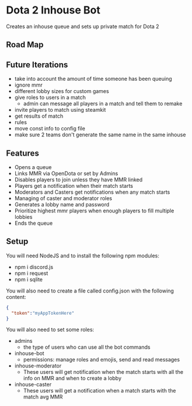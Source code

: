 # Dota 2 Inhouse Bot
Creates an inhouse queue and sets up private match for Dota 2

## Road Map


## Future Iterations
* take into account the amount of time someone has been queuing
* ignore mmr
* different lobby sizes for custom games
* give roles to users in a match
  * admin can message all players in a match and tell them to remake
* invite players to match using steamkit
* get results of match
* rules
* move const info to config file
* make sure 2 teams don't generate the same name in the same inhouse

## Features
* Opens a queue
* Links MMR via OpenDota or set by Admins
* Disables players to join unless they have MMR linked
* Players get a notification when their match starts
* Moderators and Casters get notifications when any match starts
* Managing of caster and moderator roles
* Generates a lobby name and password
* Prioritize highest mmr players when enough players to fill multiple lobbies
* Ends the queue

## Setup
You will need NodeJS and to install the following npm modules:
* npm i discord.js
* npm i request
* npm i sqlite

You will also need to create a file called config.json with the following content:
```json
{
  "token":"myAppTokenHere"
}
```
You will also need to set some roles:
* admins
  * the type of users who can use all the bot commands
* inhouse-bot
  * permissions: manage roles and emojis, send and read messages
* inhouse-moderator
  * These users will get notification when the match starts with all the info on MMR and when to create a lobby
* inhouse-caster
  * These users will get a notification when a match starts with the match avg MMR
